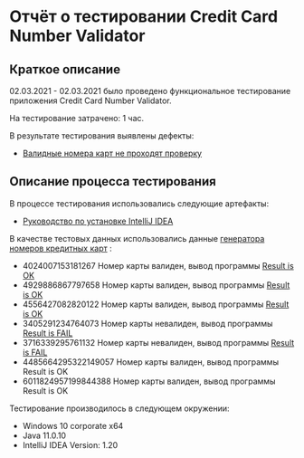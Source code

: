 # Отчёт о тестировании Credit Card Number Validator

## Краткое описание

02.03.2021 - 02.03.2021 было проведено функциональное тестирование приложения Credit Card Number Validator.

На тестирование затрачено: 1 час.

В результате тестирования выявлены дефекты: 
* [Валидные номера карт не проходят проверку](https://github.com/AlexandraPyaterikova/Javaqa-1.1_2/issues/1)

## Описание процесса тестирования

В процессе тестирования использовались следующие артефакты:
* [Руководство по установке IntelliJ IDEA](https://github.com/netology-code/javaqa-homeworks/blob/master/intro/idea.md)


В качестве тестовых данных использовались данные [генератора номеров кредитных карт](https://www.freeformatter.com/credit-card-number-generator-validator.html) :
* 4024007153181267 Номер карты валиден, вывод программы [Result is OK](http://joxi.ru/D2PzazgiJeoy7r)
* 4929886867797658 Номер карты валиден, вывод программы [Result is OK](http://joxi.ru/MAjEvEdFkJgy42)
* 4556427082820122 Номер карты валиден, вывод программы [Result is OK](http://joxi.ru/eAOzZzEikRogJ2)
* 3405291234764073 Номер карты невалиден, вывод программы [Result is FAIL](http://joxi.ru/KAxBZBpiKeG1lm)
* 3716339295761132 Номер карты невалиден, вывод программы [Result is FAIL](http://joxi.ru/12MzLzgikYdkVA)
* 4485664295322149057 Номер карты валиден, вывод программы Result is OK
* 6011824957199844388 Номер карты валиден, вывод программы Result is OK

Тестирование производилось в следующем окружении:
* Windows 10 corporate x64
* Java 11.0.10
* IntelliJ IDEA Version: 1.20
